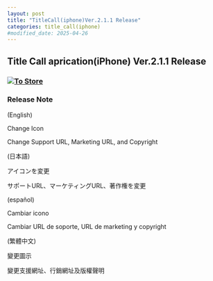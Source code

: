 ```yaml
---
layout: post
title: "TitleCall(iphone)Ver.2.1.1 Release"
categories: title_call(iphone)
#modified_date: 2025-04-26
---
```


[link-3]: https://apple.co/4jAiQKn

## Title Call aprication(iPhone) Ver.2.1.1 Release

### [![To Store](/assets/title_call/Ver2.1.1_300px.png)][link-3]

### Release Note

(English)

Change Icon

Change Support URL, Marketing URL, and Copyright

(日本語)

アイコンを変更

サポートURL、マーケティングURL、著作権を変更

(español)

Cambiar icono

Cambiar URL de soporte, URL de marketing y copyright

(繁體中文)

變更圖示

變更支援網址、行銷網址及版權聲明
